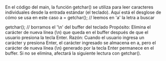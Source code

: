 En el código del main, la función getchar() se utiliza para leer caracteres individuales desde la entrada estándar (el teclado). Aquí está el desglose de cómo se usa en este caso
a = getchar(); // leemos en 'a' la letra a buscar


getchar(); // borramos el '\n' del buffer del teclado Propósito: Elimina el carácter de nueva línea (\n) que queda en el buffer después de que el usuario presiona la tecla Enter.
Razón: Cuando el usuario ingresa un carácter y presiona Enter, el carácter ingresado se almacena en a, pero el carácter de nueva línea (\n) generado por la tecla Enter permanece en el buffer. Si no se elimina, afectará la siguiente lectura con getchar().